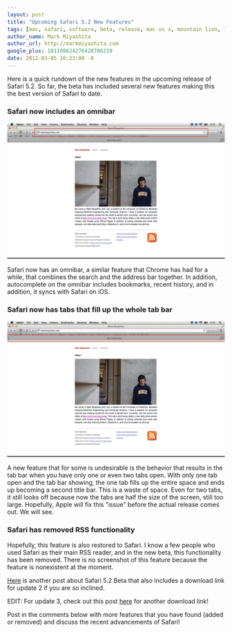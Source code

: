 ```yaml
---
layout: post
title: "Upcoming Safari 5.2 New Features"
tags: [mac, safari, software, beta, release, mac os x, mountain lion, 10.8]
author_name: Mark Miyashita
author_url: http://markmiyashita.com
google_plus: 101180624276428786239
date: 2012-03-05 16:23:00 -8
---
```


Here is a quick rundown of the new features in the upcoming release of Safari 5.2. So far, the beta has included several new features making this the best version of Safari to date.

<h3>Safari now includes an omnibar</h3>

<img class="clear blog-image-full-border" src="/images/omnibar_safari.png" title="Omnibar">

Safari now has an omnibar, a similar feature that Chrome has had for a while, that combines the search and the address bar together. In addition, autocomplete on the omnibar includes bookmarks, recent history, and in addition, it syncs with Safari on iOS.

<h3>Safari now has tabs that fill up the whole tab bar</h3>

<img class="clear blog-image-full-border" src="/images/one_tab_safari.png" title="One Tab">

A new feature that for some is undesirable is the behavior that results in the tab bar when you have only one or even two tabs open. With only one tab open and the tab bar showing, the one tab fills up the entire space and ends up becoming a second title bar. This is a waste of space. Even for two tabs, it still looks off because now the tabs are half the size of the screen, still too large. Hopefully, Apple will fix this "issue" before the actual release comes out. We will see.

<h3>Safari has removed RSS functionality</h3>

Hopefully, this feature is also restored to Safari. I know a few people who used Safari as their main RSS reader, and in the new beta, this functionality has been removed. There is no screenshot of this feature because the feature is nonexistent at the moment.

<a href="/safari-5-2-beta">Here</a> is another post about Safari 5.2 Beta that also includes a download link for update 2 if you are so inclined.

EDIT: For update 3, check out this post <a href="/new-safari-5-2-beta-update-3-download/">here</a> for another download link!

Post in the comments below with more features that you have found (added or removed) and discuss the recent advancements of Safari!
